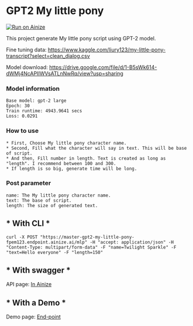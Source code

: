 # GPT2 My little pony

[![Run on Ainize](https://ainize.ai/images/run_on_ainize_button.svg)](https://ainize.web.app/redirect?git_repo=https://github.com/fpem123/GPT2-MyLittlePony)

This project generate My little pony script using GPT-2 model.

Fine tuning data: https://www.kaggle.com/liury123/my-little-pony-transcript?select=clean_dialog.csv

Model download: https://drive.google.com/file/d/1-B5sWk614-dWMj4NcAPIIWVsATLnNwRq/view?usp=sharing

### Model information

    Base model: gpt-2 large
    Epoch: 30
    Train runtime: 4943.9641 secs
    Loss: 0.0291

### How to use

    * First, Choose My little pony character name.
    * Second, Fill what the character will say in text. This will be base of script.
    * And then, Fill number in length. Text is created as long as "length". I recommend between 100 and 300.
    * If length is so big, generate time will be long.

### Post parameter

    name: The My little pony character name.
    text: The base of script.
    length: The size of generated text.


## * With CLI *

    curl -X POST "https://master-gpt2-my-little-pony-fpem123.endpoint.ainize.ai/mlp" -H "accept: application/json" -H "Content-Type: multipart/form-data" -F "name=Twilight Sparkle" -F "text=Hello everyone" -F "length=150"

## * With swagger *

API page: [In Ainize](https://ainize.ai/fpem123/GPT2-MyLittlePony?branch=master)

## * With a Demo *

Demo page: [End-point](https://master-gpt2-my-little-pony-fpem123.endpoint.ainize.ai/)
